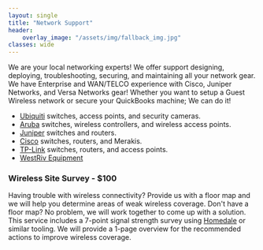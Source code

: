 ```yaml
---
layout: single
title: "Network Support"
header:
    overlay_image: "/assets/img/fallback_img.jpg"
classes: wide
---
```

We are your local networking experts! We offer support designing, deploying, troubleshooting, securing, and maintaining all your network gear. We have Enterprise and WAN/TELCO experience with Cisco, Juniper Networks, and Versa Networks gear! Whether you want to setup a Guest Wireless network or secure your QuickBooks machine; We can do it!

- [Ubiquiti](https://www.ui.com/) switches, access points, and security cameras.
- [Aruba](https://www.arubanetworks.com/) switches, wireless controllers, and wireless access points.
- [Juniper](https://www.juniper.net/us/en.html) switches and routers.
- [Cisco](https://www.cisco.com/) switches, routers, and Merakis.
- [TP-Link](https://www.tp-link.com/us/business-networking/) switches, routers, and access points.
- [WestRiv Equipment](https://westriv.com/)

### Wireless Site Survey - $100

Having trouble with wireless connectivity? Provide us with a floor map and we will help you determine areas of weak wireless coverage. Don't have a floor map? No problem, we will work together to come up with a solution. This service includes a 7-point signal strength survey using [Homedale](https://the-sz.com/products/homedale/) or similar tooling. We will provide a 1-page overview for the recommended actions to improve wireless coverage.
